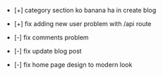 -   [+] category section ko banana ha in create blog 
-   [+] fix adding new user problem with /api route

-   [-] fix comments problem
-   [-] fix update blog post
-   [-] fix home page design to modern look
